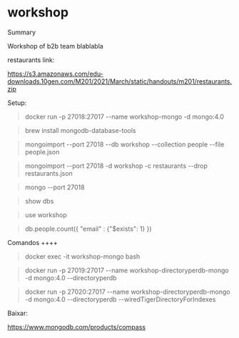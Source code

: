 # workshop

Summary

Workshop of b2b team blablabla

restaurants link:

https://s3.amazonaws.com/edu-downloads.10gen.com/M201/2021/March/static/handouts/m201/restaurants.zip


Setup:

> docker run -p 27018:27017 --name workshop-mongo -d mongo:4.0

> brew install mongodb-database-tools

> mongoimport --port 27018 --db workshop --collection people --file people.json

> mongoimport --port 27018 -d workshop -c restaurants --drop restaurants.json

> mongo --port 27018

> show dbs

> use workshop

> db.people.count({ "email" : {"$exists": 1} })

Comandos ++++

> docker exec -it workshop-mongo bash

> docker run -p 27019:27017 --name workshop-directoryperdb-mongo -d mongo:4.0 --directoryperdb

> docker run -p 27020:27017 --name workshop-directoryperdb-mongo -d mongo:4.0 --directoryperdb --wiredTigerDirectoryForIndexes

Baixar:

https://www.mongodb.com/products/compass
